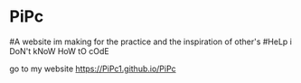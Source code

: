 # PiPc
#A website im making for the practice and the inspiration of other's
#HeLp i DoN't kNoW HoW tO cOdE

go to my website https://PiPc1.github.io/PiPc
